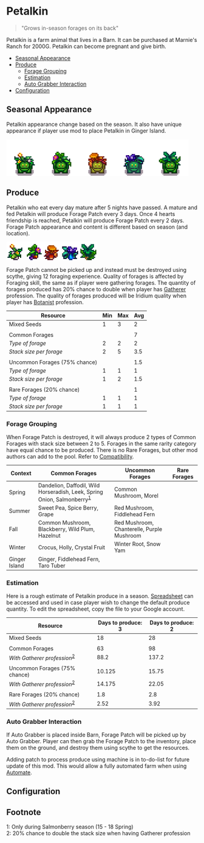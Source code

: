 # Petalkin

> "Grows in-season forages on its back"

Petalkin is a farm animal that lives in a Barn. It can be purchased at Marnie's Ranch for 2000G. Petalkin can become pregnant and give birth.

* [Seasonal Appearance](#seasonal-appearance)
* [Produce](#produce)
  * [Forage Grouping](#forage-grouping)
  * [Estimation](#estimation)
  * [Auto Grabber Interaction](#auto-grabber-interaction)
* [Configuration](#configuration)

## Seasonal Appearance

Petalkin appearance change based on the season. It also have unique appearance if player use mod to place Petalkin in Ginger Island.

![Petalkin_Variations](Animals/Petalkin_Variations.png)

## Produce

Petalkin who eat every day mature after 5 nights have passed. A mature and fed Petalkin will produce Forage Patch every 3 days. Once 4 hearts friendship is reached, Petalkin will produce Forage Patch every 2 days. Forage Patch appearance and content is different based on season (and location).

![Petalkin_Produces](Animals/Petalkin_Produces.png)

Forage Patch cannot be picked up and instead must be destroyed using scythe, giving 12 foraging experience. Quality of forages is affected by Foraging skill, the same as if player were gathering forages. The quantity of forages produced has 20% chance to double when player has [Gatherer](https://stardewvalleywiki.com/Skills#Foraging) profession. The quality of forages produced will be Iridium quality when player has [Botanist](https://stardewvalleywiki.com/Skills#Foraging) profession.

| Resource | Min | Max | Avg |
| -------- | --- | --- | --- |
| Mixed Seeds | 1 | 3 | 2 |
| | | | |
| Common Forages | | | 7 |
| *Type of forage* | 2 | 2 | 2 |
| *Stack size per forage* | 2 | 5 | 3.5 |
| | | | |
| Uncommon Forages (75% chance) | | | 1.5 |
| *Type of forage* | 1 | 1 | 1 |
| *Stack size per forage* | 1 | 2 | 1.5 |
| | | | |
| Rare Forages (20% chance) | | | 1 |
| *Type of forage* | 1 | 1 | 1 |
| *Stack size per forage* | 1 | 1 | 1 |

### Forage Grouping

When Forage Patch is destroyed, it will always produce 2 types of Common Forages with stack size between 2 to 5. Forages in the same rarity category have equal chance to be produced. There is no Rare Forages, but other mod authors can add to the pool. Refer to [Compatibility](Compatibility.md).

| Context | Common Forages | Uncommon Forages | Rare Forages |
| ------- | -------------- | ---------------- | ------------ |
| Spring | Dandelion, Daffodil, Wild Horseradish, Leek, Spring Onion, Salmonberry<sup>[1](#Salmonberru)</sup> | Common Mushroom, Morel | |
| Summer | Sweet Pea, Spice Berry, Grape | Red Mushroom, Fiddlehead Fern | |
| Fall | Common Mushroom, Blackberry, Wild Plum, Hazelnut | Red Mushroom, Chanterelle, Purple Mushroom | |
| Winter | Crocus, Holly, Crystal Fruit | Winter Root, Snow Yam | |
| Ginger Island | Ginger, Fiddlehead Fern, Taro Tuber | |

### Estimation

Here is a rough estimate of Petalkin produce in a season. [Spreadsheet](https://docs.google.com/spreadsheets/d/13k0kkcyTUVJseXhAiZoKnOVubqOB7M9F3xILHV-Sj54/edit#gid=549968683) can be accessed and used in case player wish to change the default produce quantity. To edit the spreadsheet, copy the file to your Google account.

| Resource | Days to produce: 3 | Days to produce: 2 |
| -------- | ------------------ | ------------------ |
| Mixed Seeds | 18 | 28 |
| | | |
| Common Forages | 63 | 98 |
| *With Gatherer profession*<sup>[2](#Gatherer)</sup> | 88.2 | 137.2 |
| | | |
| Uncommon Forages (75% chance) | 10.125 | 15.75 |
| *With Gatherer profession*<sup>[2](#Gatherer)</sup> | 14.175 | 22.05 |
| | | |
| Rare Forages (20% chance) | 1.8 | 2.8 |
| *With Gatherer profession*<sup>[2](#Gatherer)</sup> | 2.52 | 3.92 |

### Auto Grabber Interaction

If Auto Grabber is placed inside Barn, Forage Patch will be picked up by Auto Grabber. Player can then grab the Forage Patch to the inventory, place them on the ground, and destroy them using scythe to get the resources.

Adding patch to process produce using machine is in to-do-list for future update of this mod. This would allow a fully automated farm when using [Automate](https://www.nexusmods.com/stardewvalley/mods/1063).

## Configuration

## Footnote
<a name="Salmonberry">1</a>: Only during Salmonberry season (15 - 18 Spring)<br>
<a name="Gatherer">2</a>: 20% chance to double the stack size when having Gatherer profession<br>
